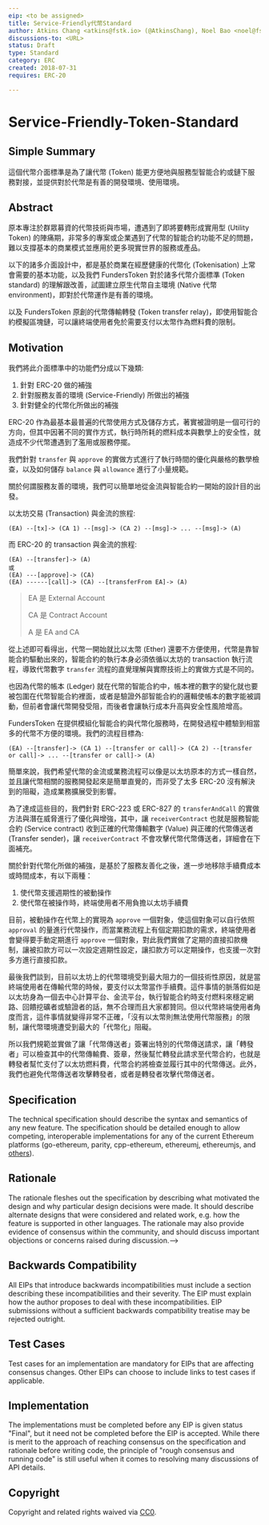 ```yaml
---
eip: <to be assigned>
title: Service-Friendly代幣Standard
author: Atkins Chang <atkins@fstk.io> (@AtkinsChang), Noel Bao <noel@fstk.io> (@noeleon930)
discussions-to: <URL>
status: Draft
type: Standard
category: ERC
created: 2018-07-31
requires: ERC-20

---
```


# Service-Friendly-Token-Standard

## Simple Summary

<!--"If you can't explain it simply, you don't understand it well enough." Provide a simplified and layman-accessible explanation of the EIP.-->
<!-- A standard interface for service-friendly tokens, which aims for a grounded代幣化environment for business. -->

這個代幣介面標準是為了讓代幣 (Token) 能更方便地與服務型智能合約或鏈下服務對接，並提供對於代幣是有善的開發環境、使用環境。

## Abstract

<!--A short (~200 word) description of the technical issue being addressed.-->

原本專注於群眾募資的代幣技術與市場，遭遇到了即將要轉形成實用型 (Utility Token) 的陣痛期，非常多的專案或企業遇到了代幣的智能合約功能不足的問題，難以支撐基本的商業模式並應用於更多現實世界的服務或產品。

以下的諸多介面設計中，都是基於商業在經歷健康的代幣化 (Tokenisation) 上常會需要的基本功能，以及我們 FundersToken 對於諸多代幣介面標準 (Token standard) 的理解跟改善，試圖建立原生代幣自主環境 (Native 代幣 environment)，即對於代幣運作是有善的環境。

以及 FundersToken 原創的代幣傳輸轉發 (Token transfer relay)，即使用智能合約模擬區塊鏈，可以讓終端使用者免於需要支付以太幣作為燃料費的限制。

## Motivation

<!--The motivation is critical for EIPs that want to change the Ethereum protocol. It should clearly explain why the existing protocol specification is inadequate to address the problem that the EIP solves. EIP submissions without sufficient motivation may be rejected outright.-->

我們將此介面標準中的功能們分成以下幾類:

1.  針對 ERC-20 做的補強
2.  針對服務友善的環境 (Service-Friendly) 所做出的補強
3.  針對健全的代幣化所做出的補強

ERC-20 作為最基本最普遍的代幣使用方式及儲存方式，著實被證明是一個可行的方向，但其中因著不同的實作方式，執行時所耗的燃料成本與數學上的安全性，就造成不少代幣遭遇到了濫用或服務停擺。

我們針對 `transfer` 與 `approve` 的實做方式進行了執行時間的優化與嚴格的數學檢查，以及如何儲存 `balance` 與 `allowance` 進行了小量規範。

關於何謂服務友善的環境，我們可以簡單地從金流與智能合約一開始的設計目的出發。

以太坊交易 (Transaction) 與金流的旅程:

    (EA) --[tx]-> (CA 1) --[msg]-> (CA 2) --[msg]-> ... --[msg]-> (A)

而 ERC-20 的 transaction 與金流的旅程:

    (EA) --[transfer]-> (A)
    或
    (EA) ---[approve]-> (CA)
    (EA) ------[call]-> (CA) --[transferFrom EA]-> (A)

> EA 是 External Account
>
> CA 是 Contract Account
>
> A 是 EA and CA

從上述即可看得出，代幣一開始就比以太幣 (Ether) 還要不方便使用，代幣是靠智能合約驅動出來的，智能合約的執行本身必須依循以太坊的 transaction 執行流程，導致代幣數字 `transfer` 流程的直覺理解與實際技術上的實做方式是不同的。

也因為代幣的帳本 (Ledger) 就在代幣的智能合約中，帳本裡的數字的變化就也要被包圍在代幣智能合約裡面，或者是驗證外部智能合約的邏輯使帳本的數字能被調動，但前者會讓代幣開發受阻，而後者會讓執行成本升高與安全性風險增高。

FundersToken 在提供模組化智能合約與代幣化服務時，在開發過程中體驗到相當多的代幣不方便的環境。我們的流程目標為:

    (EA) --[transfer]-> (CA 1) --[transfer or call]-> (CA 2) --[transfer or call]-> ... --[transfer or call]-> (A)

簡單來說，我們希望代幣的金流或業務流程可以像是以太坊原本的方式一樣自然，並且讓代幣相關的服務開發起來是簡單直覺的，而非受了太多 ERC-20 沒有解決到的阻礙，造成業務擴展受到影響。

為了達成這些目的，我們針對 ERC-223 或 ERC-827 的 `transferAndCall` 的實做方法與潛在威脅進行了優化與增強，其中，讓 `receiverContract` 也就是服務智能合約 (Service contract) 收到正確的代幣傳輸數字 (Value) 與正確的代幣傳送者 (Transfer sender)，讓 `receiverContract` 不會攻擊代幣代幣傳送者，詳細會在下面補充。

關於針對代幣化所做的補強，是基於了服務友善化之後，進一步地移除手續費成本或時間成本，有以下兩種：

1.  使代幣支援週期性的被動操作
2.  使代幣在被操作時，終端使用者不用負擔以太坊手續費

目前，被動操作在代幣上的實現為 `approve` 一個對象，使這個對象可以自行依照 `approval` 的量進行代幣操作，而當業務流程上有個定期扣款的需求，終端使用者會變得要手動定期進行 `approve` 一個對象，對此我們實做了定期的直接扣款機制，讓被扣款方可以一次設定週期性設定，讓扣款方可以定期操作，也支援一次對多方進行直接扣款。

最後我們談到，目前以太坊上的代幣環境受到最大阻力的一個技術性原因，就是當終端使用者在傳輸代幣的時候，要支付以太幣當作手續費。這件事情的脈落假如是以太坊身為一個去中心計算平台、金流平台，執行智能合約時支付燃料來穩定網路、回饋挖礦者或驗證者的話，無不合理而且大家都贊同。但以代幣終端使用者角度而言，這件事情就變得非常不正確，「沒有以太幣則無法使用代幣服務」的限制，讓代幣環境遭受到最大的「代幣化」阻礙。

所以我們規範並實做了讓「代幣傳送者」簽署出特別的代幣傳送請求，讓「轉發者」可以檢查其中的代幣傳輸費、簽章，然後幫忙轉發此請求至代幣合約，也就是轉發者幫忙支付了以太坊燃料費，代幣合約將檢查並履行其中的代幣傳送。此外，我們也避免代幣傳送者攻擊轉發者，或者是轉發者攻擊代幣傳送者。

## Specification

<!--The technical specification should describe the syntax and semantics of any new feature. The specification should be detailed enough to allow competing, interoperable implementations for any of the current Ethereum platforms (go-ethereum, parity, cpp-ethereum, ethereumj, ethereumjs, and [others](https://github.com/ethereum/wiki/wiki/Clients)).-->

The technical specification should describe the syntax and semantics of any new feature. The specification should be detailed enough to allow competing, interoperable implementations for any of the current Ethereum platforms (go-ethereum, parity, cpp-ethereum, ethereumj, ethereumjs, and [others](https://github.com/ethereum/wiki/wiki/Clients)).

## Rationale

<!--The rationale fleshes out the specification by describing what motivated the design and why particular design decisions were made. It should describe alternate designs that were considered and related work, e.g. how the feature is supported in other languages. The rationale may also provide evidence of consensus within the community, and should discuss important objections or concerns raised during discussion.-->

The rationale fleshes out the specification by describing what motivated the design and why particular design decisions were made. It should describe alternate designs that were considered and related work, e.g. how the feature is supported in other languages. The rationale may also provide evidence of consensus within the community, and should discuss important objections or concerns raised during discussion.-->

## Backwards Compatibility

<!--All EIPs that introduce backwards incompatibilities must include a section describing these incompatibilities and their severity. The EIP must explain how the author proposes to deal with these incompatibilities. EIP submissions without a sufficient backwards compatibility treatise may be rejected outright.-->

All EIPs that introduce backwards incompatibilities must include a section describing these incompatibilities and their severity. The EIP must explain how the author proposes to deal with these incompatibilities. EIP submissions without a sufficient backwards compatibility treatise may be rejected outright.

## Test Cases

<!--Test cases for an implementation are mandatory for EIPs that are affecting consensus changes. Other EIPs can choose to include links to test cases if applicable.-->

Test cases for an implementation are mandatory for EIPs that are affecting consensus changes. Other EIPs can choose to include links to test cases if applicable.

## Implementation

<!--The implementations must be completed before any EIP is given status "Final", but it need not be completed before the EIP is accepted. While there is merit to the approach of reaching consensus on the specification and rationale before writing code, the principle of "rough consensus and running code" is still useful when it comes to resolving many discussions of API details.-->

The implementations must be completed before any EIP is given status "Final", but it need not be completed before the EIP is accepted. While there is merit to the approach of reaching consensus on the specification and rationale before writing code, the principle of "rough consensus and running code" is still useful when it comes to resolving many discussions of API details.

## Copyright

Copyright and related rights waived via [CC0](https://creativecommons.org/publicdomain/zero/1.0/).
